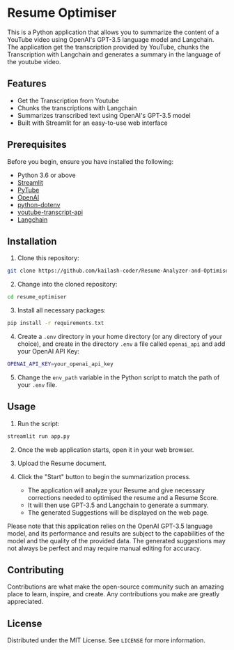 # Resume Optimiser

This is a Python application that allows you to summarize the content of a YouTube video using OpenAI's GPT-3.5 language model and Langchain. The application get the transcription provided by YouTube, chunks the Transcription with Langchain and generates a summary in the language of the youtube video.

## Features
- Get the Transcription from Youtube
- Chunks the transcriptions with Langchain
- Summarizes transcribed text using OpenAI's GPT-3.5 model
- Built with Streamlit for an easy-to-use web interface

## Prerequisites

Before you begin, ensure you have installed the following:

- Python 3.6 or above
- [Streamlit](https://streamlit.io/)
- [PyTube](https://pytube.io/en/latest/)
- [OpenAI](https://beta.openai.com/docs/developer-quickstart/)
- [python-dotenv](https://pypi.org/project/python-dotenv/)
- [youtube-transcript-api](https://pypi.org/project/youtube-transcript-api/)
- [Langchain](https://pypi.org/project/langchain/)

## Installation 

1. Clone this repository:
```bash
git clone https://github.com/kailash-coder/Resume-Analyzer-and-Optimiser
```
2. Change into the cloned repository:
```bash
cd resume_optimiser
```
3. Install all necessary packages:
```bash
pip install -r requirements.txt
```
4. Create a `.env` directory in your home directory (or any directory of your choice), and create in the directory `.env` a file called `openai_api` and add your OpenAI API Key:
```bash
OPENAI_API_KEY=your_openai_api_key
```
5. Change the `env_path` variable in the Python script to match the path of your `.env` file.

## Usage

1. Run the script:
```bash
streamlit run app.py
```
2. Once the web application starts, open it in your web browser.

3. Upload the Resume document.

4. Click the "Start" button to begin the summarization process.

   - The application will analyze your Resume and give necessary corrections needed to optimised the resume and a Resume Score.
   - It will then use GPT-3.5 and Langchain to generate a summary.
   - The generated Suggestions will be displayed on the web page.



Please note that this application relies on the OpenAI GPT-3.5 language model, and its performance and results are subject to the capabilities of the model and the quality of the provided data. The generated suggestions may not always be perfect and may require manual editing for accuracy.

## Contributing

Contributions are what make the open-source community such an amazing place to learn, inspire, and create. Any contributions you make are greatly appreciated.

## License

Distributed under the MIT License. See `LICENSE` for more information.
